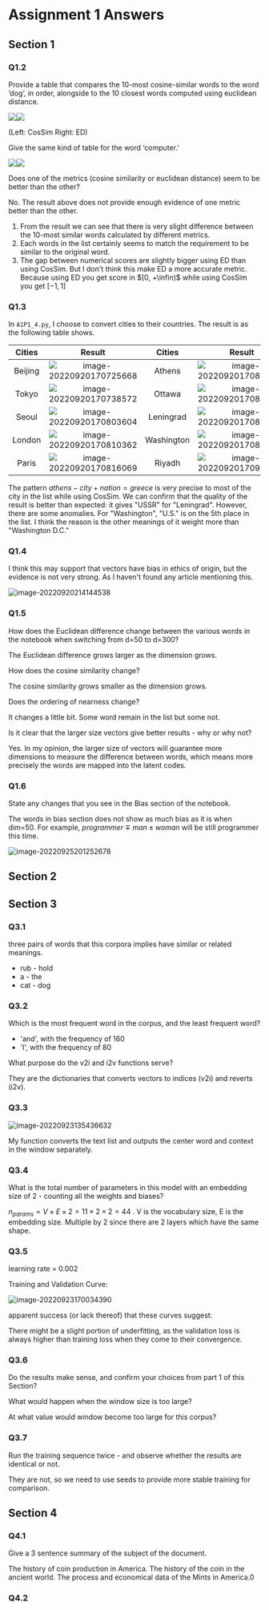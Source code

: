 # Assignment 1 Answers

## Section 1

### Q1.2

Provide a table that compares the 10-most cosine-similar words to the word ‘dog’, in order, alongside to the 10 closest words computed using euclidean distance. 

![](Report.assets/image-20220919003048386.png)![](Report.assets/image-20220919003102973.png)

(Left: CosSim Right: ED)



Give the same kind of table for the word ‘computer.’ 

![](Report.assets/image-20220919003120175.png)![](Report.assets/image-20220919003132648.png)



Does one of the metrics (cosine similarity or euclidean distance) seem to be better than the other? 

No. The result above does not provide enough evidence of one metric better than the other.

1. From the result we can see that there is very slight difference between the 10-most similar words calculated by different metrics.
2. Each words in the list certainly seems to match the requirement to be similar to the original word.
3. The gap between numerical scores are slightly bigger using ED than using CosSim. But I don't think this make ED a more accurate metric. Because using ED you get score in $[0, +\infin)$ while using CosSim you get $[-1, 1]$



### Q1.3 

In `A1P1_4.py`, I choose to convert cities to their countries. The result is as the following table shows.

| Cities  |                            Result                            |   Cities   |                            Result                            |
| :-----: | :----------------------------------------------------------: | :--------: | :----------------------------------------------------------: |
| Beijing | ![image-20220920170725668](Report.assets/image-20220920170725668.png) |   Athens   | ![image-20220920170830694](Report.assets/image-20220920170830694.png) |
|  Tokyo  | ![image-20220920170738572](Report.assets/image-20220920170738572.png) |   Ottawa   | ![image-20220920170840100](Report.assets/image-20220920170840100.png) |
|  Seoul  | ![image-20220920170803604](Report.assets/image-20220920170803604.png) | Leningrad  | ![image-20220920170848252](Report.assets/image-20220920170848252.png) |
| London  | ![image-20220920170810362](Report.assets/image-20220920170810362.png) | Washington | ![image-20220920170856811](Report.assets/image-20220920170856811.png) |
|  Paris  | ![image-20220920170816069](Report.assets/image-20220920170816069.png) |   Riyadh   | ![image-20220920170904062](Report.assets/image-20220920170904062.png) |

The pattern $athens - city + nation = greece$ is very precise to most of the city in the list while using CosSim. We can confirm that the quality of the result is better than expected: it gives "USSR" for "Leningrad". However, there are some anomalies. For "Washington", "U.S." is on the 5th place in the list. I think the reason is the other meanings of it weight more than "Washington D.C."

### Q1.4

I think this may support that vectors have bias in ethics of origin, but the evidence is not very strong. As I haven't found any article mentioning this.

![image-20220920214144538](Report.assets/image-20220920214144538.png)

### Q1.5

How does the Euclidean difference change between the various words in the notebook when switching from d=50 to d=300? 

The Euclidean difference grows larger as the dimension grows.



How does the cosine similarity change? 

The cosine similarity grows smaller as the dimension grows.



Does the ordering of nearness change? 

It changes a little bit. Some word remain in the list but some not.



Is it clear that the larger size vectors give better results - why or why not?

Yes. In my opinion, the larger size of vectors will guarantee more dimensions to measure the difference between words, which means more precisely the words are mapped into the latent codes.



### Q1.6

State any changes that you see in the Bias section of the notebook.

The words in bias section does not show as much bias as it is when dim=50. For example, $programmer \mp man \pm woman$ will be still programmer this time.

![image-20220925201252678](Report.assets/image-20220925201252678.png)



## Section 2





## Section 3

### Q3.1

three pairs of words that this corpora implies have similar or related meanings.

* rub - hold
* a - the
* cat - dog

### Q3.2

Which is the most frequent word in the corpus, and the least frequent word? 

* 'and', with the frequency of 160
* 'I', with the frequency of 80

What purpose do the v2i and i2v functions serve?

They are the dictionaries that converts vectors to indices (v2i) and reverts (i2v).

### Q3.3

![image-20220923135436632](Report.assets/image-20220923135436632.png)

My function converts the text list and outputs the center word and context in the window separately.

### Q3.4

What is the total number of parameters in this model with an embedding size of 2 - counting all the weights and biases?

$n_{params}=V\times E\times 2 = 11\times2\times2=44$ . V is the vocabulary size, E is the embedding size. Multiple by 2 since there are 2 layers which have the same shape.

### Q3.5

learning rate = 0.002

Training and Validation Curve:

![image-20220923170034390](Report.assets/image-20220923170034390.png)

apparent success (or lack thereof) that these curves suggest:

There might be a slight portion of underfitting, as the validation loss is always higher than training loss when they come to their convergence.

### Q3.6

Do the results make sense, and confirm your choices from part 1 of this Section? 

What would happen when the window size is too large? 

At what value would window become too large for this corpus?

### Q3.7

Run the training sequence twice - and observe whether the results are identical or not.

They are not, so we need to use seeds to provide more stable training for comparison.

## Section 4

### Q4.1

Give a 3 sentence summary of the subject of the document.

The history of coin production in America. The history of the coin in the ancient world. The process and economical data of the Mints in America.0

### Q4.2

